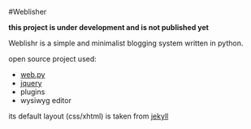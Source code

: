 
#Weblisher

**this project is under development and is not published yet**

Weblishr is a simple and minimalist blogging system written in python.

open source project used:
 * [web.py](http://github.com/webpy/webpy)
 * [jquery]()
  * plugins
   * wysiwyg editor
   
its default layout (css/xhtml) is taken from [jekyll](https://github.com/mojombo/jekyll/)
